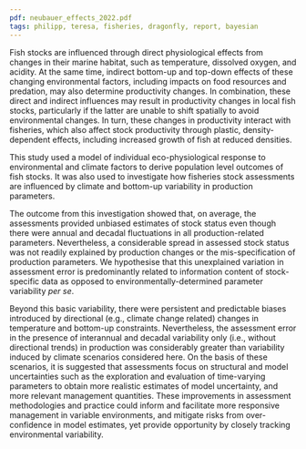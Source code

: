 ```yaml
---
pdf: neubauer_effects_2022.pdf
tags: philipp, teresa, fisheries, dragonfly, report, bayesian
---
```

Fish stocks are influenced through direct physiological effects from
changes in their marine habitat, such as temperature, dissolved oxygen, 
and acidity. At the same time, indirect bottom-up and top-down effects of
these changing environmental factors, including impacts on food resources and predation,
may also determine productivity changes. In combination, these direct and indirect
influences may result in productivity changes in local fish stocks,
particularly if the latter are unable to shift spatially to avoid environmental changes.
In turn, these changes in productivity interact with fisheries, which also
affect stock productivity through plastic, density-dependent
effects, including increased growth of fish at reduced densities.

This study used a model of individual eco-physiological response to
environmental and climate factors to derive population level outcomes of fish stocks. 
It was also used to investigate how fisheries stock assessments are influenced by climate and
bottom-up variability in production parameters. 

The outcome from this investigation showed that, on average, the 
assessments provided unbiased estimates of
stock status even though there were annual
and decadal fluctuations in all production-related
parameters. Nevertheless, a considerable spread in assessed stock status
was not readily explained by
production changes or the mis-specification of production parameters. We
hypothesise that this unexplained variation in assessment error is predominantly
related to information content of stock-specific data as opposed to environmentally-determined 
parameter variability <i>per se</i>.

Beyond this basic variability, there were 
persistent and predictable biases introduced by directional (e.g.,
climate change related) changes in
temperature and bottom-up constraints. Nevertheless, the assessment error
in the presence of interannual and decadal
variability only (i.e., without directional trends) in production was considerably greater
than variability induced by climate scenarios considered
here. On the basis of these scenarios, it is suggested that assessments focus on structural and model
uncertainties such as the exploration and evaluation of time-varying parameters to obtain
more realistic estimates of model uncertainty, and more relevant management quantities. 
These improvements in
assessment methodologies and practice could inform and facilitate more
responsive management in variable environments, and mitigate risks
from over-confidence in model estimates, yet provide opportunity by closely tracking 
environmental variability.